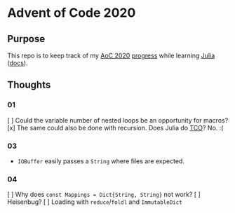 # Advent of Code 2020

## Purpose

This repo is to keep track of my [AoC 2020][aoc] [progress] while learning [Julia][] ([docs]).

## Thoughts

### 01

[ ] Could the variable number of nested loops be an opportunity for macros?
[x] The same could also be done with recursion. Does Julia do [TCO][]? No. :(

### 03

- `IOBuffer` easily passes a `String` where files are expected.

### 04

[ ] Why does `const Mappings = Dict{String, String}` not work?
[ ] Heisenbug?
[ ] Loading with `reduce`/`foldl` and `ImmutableDict`


[aoc]: https://adventofcode.com/
[progress]: https://adventofcode.com/2020
[julia]: https://julialang.org/
[docs]: https://docs.julialang.org/en/v1/
[tco]: https://en.wikipedia.org/wiki/Tail_call